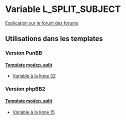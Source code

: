 # Variable L_SPLIT_SUBJECT
[Explication sur le forum des forums](http://forum.forumactif.com/t294113-listing-des-variables#L_SPLIT_SUBJECT)

## Utilisations dans les templates

### Version PunBB

#### [Template modcp_split](punbb/modcp_split.md)
* [Variable à la ligne 32](../punbb/modcp_split.tpl#L32)

### Version phpBB2

#### [Template modcp_split](subsilver/modcp_split.md)
* [Variable à la ligne 15](../subsilver/modcp_split.tpl#L15)